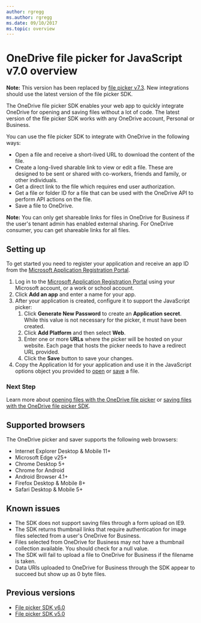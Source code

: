 ```yaml
---
author: rgregg
ms.author: rgregg
ms.date: 09/10/2017
ms.topic: overview
---
```

# OneDrive file picker for JavaScript v7.0 overview

**Note:** This version has been replaced by [file picker v7.3](../js-v73/index.md).
New integrations should use the latest version of the file picker SDK.

The OneDrive file picker SDK enables your web app to quickly integrate
OneDrive for opening and saving files without a lot of code. The latest version
of the file picker SDK works with any OneDrive account, Personal or Business.

You can use the file picker SDK to integrate with OneDrive in the following ways:

* Open a file and receive a short-lived URL to download the content of the file.
* Create a long-lived sharable link to view or edit a file. These are designed to be
  sent or shared with co-workers, friends and family, or other individuals.
* Get a direct link to the file which requires end user authorization.
* Get a file or folder ID for a file that can be used with the OneDrive API to
  perform API actions on the file.
* Save a file to OneDrive.

**Note:** You can only get shareable links for files in OneDrive for Business if
the user's tenant admin has enabled external sharing. For OneDrive consumer, you
can get shareable links for all files.

## Setting up

To get started you need to register your application and receive an app ID
from the [Microsoft Application Registration Portal](https://apps.dev.microsoft.com).

1. Log in to the [Microsoft Application Registration Portal](https://apps.dev.microsoft.com)
   using your Microsoft account, or a work or school account.
2. Click **Add an app** and enter a name for your app.
3. After your application is created, configure it to support the JavaScript picker:
   1. Click **Generate New Password** to create an **Application secret**. While this value is not necessary for the picker, it must have been created.
   2. Click **Add Platform** and then select **Web**.
   3. Enter one or more **URLs** where the picker will be hosted on your website. Each page that hosts the picker needs to have a redirect URL provided.
   4. Click the **Save** button to save your changes.
4. Copy the Application Id for your application and use it in the JavaScript options object you provided to [open](open-file.md) or [save](save-file.md) a file.

### Next Step

Learn more about [opening files with the OneDrive file picker](open-file.md) or
[saving files with the OneDrive file picker SDK](save-file.md).

## Supported browsers

The OneDrive picker and saver supports the following web browsers:

* Internet Explorer Desktop & Mobile 11+
* Microsoft Edge v25+
* Chrome Desktop 5+
* Chrome for Android
* Android Browser 4.1+
* Firefox Desktop & Mobile 8+
* Safari Desktop & Mobile 5+


## Known issues
* The SDK does not support saving files through a form upload on IE9.
* The SDK returns thumbnail links that require authentication for image files selected from a user's OneDrive for Business.
* Files selected from OneDrive for Business may not have a thumbnail collection available. You should check for a null value.
* The SDK will fail to upload a file to OneDrive for Business if the filename is taken.
* Data URIs uploaded to OneDrive for Business through the SDK appear to succeed but show up as 0 byte files.

## Previous versions

* [File picker SDK v6.0](../js-v6/index.md)
* [File picker SDK v5.0](../js-v5/index.md)


<!-- {
  "type": "#page.annotation",
  "description": "Use the JavaScript picker and saver SDKs to connect your web app to OneDrive.",
  "keywords": "js,javascript,onedrive,picker,saver,open,save,cloud",
  "section": "sdks"
} -->
